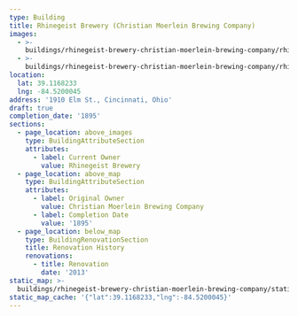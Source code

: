 ```yaml
---
type: Building
title: Rhinegeist Brewery (Christian Moerlein Brewing Company)
images:
  - >-
    buildings/rhinegeist-brewery-christian-moerlein-brewing-company/rhinegeist-brewery-christian-moerlein-brewing-company-0_mcznj4
  - >-
    buildings/rhinegeist-brewery-christian-moerlein-brewing-company/rhinegeist-brewery-christian-moerlein-brewing-company-1_diwfm1
location:
  lat: 39.1168233
  lng: -84.5200045
address: '1910 Elm St., Cincinnati, Ohio'
draft: true
completion_date: '1895'
sections:
  - page_location: above_images
    type: BuildingAttributeSection
    attributes:
      - label: Current Owner
        value: Rhinegeist Brewery
  - page_location: above_map
    type: BuildingAttributeSection
    attributes:
      - label: Original Owner
        value: Christian Moerlein Brewing Company
      - label: Completion Date
        value: '1895'
  - page_location: below_map
    type: BuildingRenovationSection
    title: Renovation History
    renovations:
      - title: Renovation
        date: '2013'
static_map: >-
  buildings/rhinegeist-brewery-christian-moerlein-brewing-company/static-map_dw6ae9
static_map_cache: '{"lat":39.1168233,"lng":-84.5200045}'
---
```


